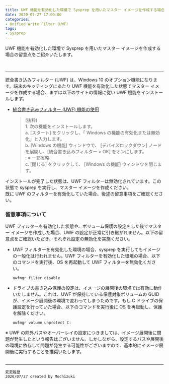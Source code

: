 ```yaml
---
title: UWF 機能を有効化した環境で Sysprep を用いたマスター イメージを作成する場合の留意点について
date: 2020-07-27 17:00:00
categories:
- Unified Write Filter (UWF)
tags:
- Sysprep
---
```

UWF 機能を有効化した環境で Sysprep を用いたマスター イメージを作成する場合の留意点をご紹介いたします。
<!-- more -->
<br>

***
統合書き込みフィルター (UWF) は、Windows 10 のオプション機能になります。端末のキッティングにあたり UWF 機能を有効化した状態でマスター イメージを作成する場合、まずは以下のサイトの情報に従い UWF 機能をインストールします。  

- [統合書き込みフィルター (UWF) 機能の使用](https://docs.microsoft.com/ja-jp/windows-hardware/customize/enterprise/uwf-turnonuwf#turn-on-uwf-on-a-running-pc)
   > (抜粋)  
   1\. 次の機能をインストールします。  
   a. [スタート] をクリックし、「 Windows の機能の有効化または無効化」と入力します。  
   b. [Windows の機能] ウィンドウで、 [デバイスロックダウン] ノードを展開し、[統合書き込みフィルター > OK] をオンにします。  
   : ※ 一部省略   
   c. [閉じる] をクリックして、 [Windows の機能] ウィンドウを閉じます。

インストールが完了した状態は、UWF フィルターは無効化されています。この状態で sysprep を実行し、マスター イメージを作成ください。  
既に UWF のフィルターを有効化していた場合、後述の留意事項をご確認ください。

### 留意事項について
UWF フィルターを有効化した状態や、ボリューム保護の設定をした後でマスター イメージを作成した場合、UWF の設定が正常に引き継がれません。以下の留意点をご確認いただき、それぞれ設定の無効化を実施ください。

- UWF フィルターを有効化した環境の場合、sysprep を実行してもイメージの一般化は行われません。UWF フィルターを有効化した環境の場合、以下のコマンドを実行後、OS を再起動して UWF フィルターを無効化ください。  
   ```
   uwfmgr filter disable 
   ```

- ドライブの書き込み保護の設定は、イメージの展開後の環境では有効に動作いたしません。これは、UWF が保持している保護対象ボリュームの GUID が、イメージ展開後の環境で変わってしまうためです。もし C ドライブの保護設定を行っていた場合、以下のコマンドを実行後に OS を再起動し、保護を解除ください。
   ```
   uwfmgr volume unprotect C:
   ```

※ UWF の除外パスやオーバーレイの設定につきましては、イメージ展開後に問題が発生したという報告はございません。しかしながら、設定するパスや展開後の環境に依存して問題が発生する可能性がございますので、基本的にイメージ展開後に実行することを推奨いたします。  
</br>

***
`変更履歴`  
`2020/07/27 created by Mochizuki`  